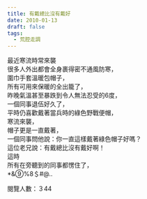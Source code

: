 ```yaml
---
title: 有戴總比沒有戴好
date: 2010-01-13
draft: false
tags:
  - 荒腔走調
---
```

最近寒流時常來襲  
很多人外出都會全身裹得密不通風防寒，  
圍巾手套溫暖包帽子，  
所有可用來保暖的全出籠了，  
昨晚氣溫甚至暴跌到令人無法忍受的6度，  
一個同事退伍好久了，  
平時仍喜歡戴著當兵時的綠色野戰便帽，  
寒流來襲，  
帽子更是一直戴著，  
一個同事問他說：你一直這樣戴著綠色帽子好嗎？  
這位老兄說：有戴總比沒有戴好啊！  
這時  
所有在旁聽到的同事都愣住了，  
*&⑨%8＄#@..  


閱覽人數：３44